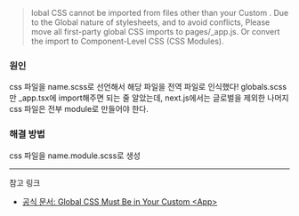 > lobal CSS cannot be imported from files other than your Custom <App>. Due to the Global nature of stylesheets, and to avoid conflicts, Please move all first-party global CSS imports to pages/_app.js. Or convert the import to Component-Level CSS (CSS Modules).
> 
  
### 원인
css 파일을 name.scss로 선언해서 해당 파일을 전역 파일로 인식했다! globals.scss만 _app.tsx에 import해주면 되는 줄 알았는데, next.js에서는 글로벌을 제외한 나머지 css 파일은 전부 module로 만들어야 한다.
  
### 해결 방법
css 파일을 name.module.scss로 생성
  
  --- 
  
참고 링크
- [공식 문서: Global CSS Must Be in Your Custom \<App>](https://nextjs.org/docs/messages/css-global)

